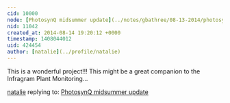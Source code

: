 ```yaml
---
cid: 10000
node: [PhotosynQ midsummer update](../notes/gbathree/08-13-2014/photosynq-midsummer-update)
nid: 11042
created_at: 2014-08-14 19:20:12 +0000
timestamp: 1408044012
uid: 424454
author: [natalie](../profile/natalie)
---
```


This is a wonderful project!!! This might be a great companion to the Infragram Plant Monitoring...

[natalie](../profile/natalie) replying to: [PhotosynQ midsummer update](../notes/gbathree/08-13-2014/photosynq-midsummer-update)

